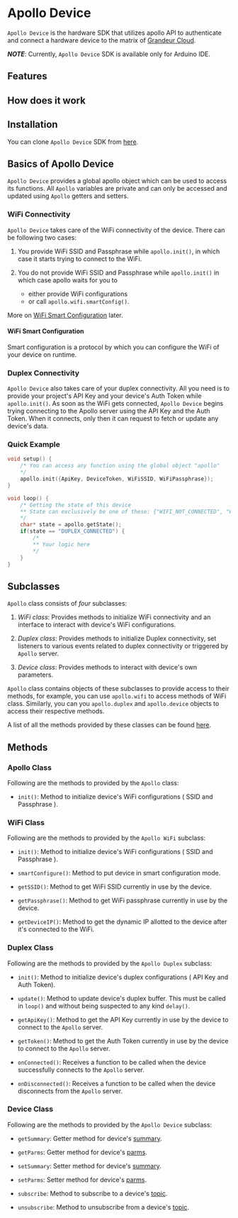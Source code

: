 # Apollo Device

`Apollo Device` is the hardware SDK that utilizes apollo API to authenticate and connect a hardware device to the matrix of [Grandeur Cloud][Grandeur Cloud].

_**NOTE**_: Currently, `Apollo Device` SDK is available only for Arduino IDE.

## Features

## How does it work

## Installation

You can clone `Apollo Device` SDK from [here][Apollo Device SDK].

## Basics of Apollo Device

`Apollo Device` provides a global apollo object which can be used to access its functions. All `Apollo` variables are private and can only be accessed and updated using `Apollo` getters and setters.

### WiFi Connectivity

`Apollo Device` takes care of the WiFi connectivity of the device. There can be following two cases:

1. You provide WiFi SSID and Passphrase while `apollo.init()`, in which case it starts trying to connect to the WiFi.

2. You do not provide WiFi SSID and Passphrase while `apollo.init()` in which case apollo waits for you to
    * either provide WiFi configurations
    * or call `apollo.wifi.smartConfig()`.

More on [WiFi Smart Configuration](#WiFi-Smart-Configuration) later.

#### WiFi Smart Configuration

Smart configuration is a protocol by which you can configure the WiFi of your device on runtime.

### Duplex Connectivity

`Apollo Device` also takes care of your duplex connectivity. All you need is to provide your project's API Key and your device's Auth Token while `apollo.init()`. As soon as the WiFi gets connected, `Apollo Device` begins trying connecting to the Apollo server using the API Key and the Auth Token. When it connects, only then it can request to fetch or update any device's data.

### Quick Example

```cpp
void setup() {
    /* You can access any function using the global object "apollo"
    */
    apollo.init({ApiKey, DeviceToken, WiFiSSID, WiFiPassphrase});
}

void loop() {
    /* Getting the state of this device
    ** State can exclusively be one of these: {"WIFI_NOT_CONNECTED", "WIFI_CONNECTED", "DUPLEX_CONNECTED"}
    */
    char* state = apollo.getState();
    if(state == "DUPLEX_CONNECTED") {
        /*
        ** Your logic here
        */
    }
}
```

## Subclasses

`Apollo` class consists of _four_ subclasses:

1. _WiFi class_: Provides methods to initialize WiFi connectivity and an interface to interact with device's WiFi configurations.

2. _Duplex class_: Provides methods to initialize Duplex connectivity, set listeners to various events related to duplex connectivity or triggered by `Apollo` server.

3. _Device class_: Provides methods to interact with device's own parameters.

`Apollo` class contains objects of these subclasses to provide access to their methods, for example, you can use `apollo.wifi` to access methods of WiFi class. Similarly, you can you `apollo.duplex` and `apollo.device` objects to access their respective methods.

A list of all the methods provided by these classes can be found [here][methods].

## Methods

### Apollo Class

Following are the methods to provided by the `Apollo` class:

* `init()`: Method to initialize device's WiFi configurations ( SSID and Passphrase ).

### WiFi Class

Following are the methods to provided by the `Apollo WiFi` subclass:

* `init()`: Method to initialize device's WiFi configurations ( SSID and Passphrase ).

* `smartConfigure()`: Method to put device in smart configuration mode.

* `getSSID()`: Method to get WiFi SSID currently in use by the device.

* `getPassphrase()`: Method to get WiFi passphrase currently in use by the device.

* `getDeviceIP()`: Method to get the dynamic IP allotted to the device after it's connected to the WiFi.

### Duplex Class

Following are the methods to provided by the `Apollo Duplex` subclass:

* `init()`: Method to initialize device's duplex configurations ( API Key and Auth Token).

* `update()`: Method to update device's duplex buffer. This must be called in `loop()` and without being suspected to any kind `delay()`.

* `getApiKey()`: Method to get the API Key currently in use by the device to connect to the `Apollo` server.

* `getToken()`: Method to get the Auth Token currently in use by the device to connect to the `Apollo` server.

* `onConnected()`: Receives a function to be called when the device successfully connects to the `Apollo` server.

* `onDisconnected()`: Receives a function to be called when the device disconnects from the `Apollo` server.

### Device Class

Following are the methods to provided by the `Apollo Device` subclass:

* `getSummary`: Getter method for device's [summary][summary].

* `getParms`: Getter method for device's [parms][parms].

* `setSummary`: Setter method for device's [summary][summary].

* `setParms`: Setter method for device's [parms][parms].

* `subscribe`: Method to subscribe to a device's [topic][topic].

* `unsubscribe`: Method to unsubscribe from a device's [topic][topic].

[Grandeur Cloud]: https://cloud.grandeur.tech "Grandeur Cloud"
[Apollo Device SDK]: https://gitlab.com/grandeurtech/apollo-device "Apollo Device"
[methods]: #methods "Methods"
[summary]: https://link/to/summary "Summary"
[parms]: https://link/to/parms "Parms"
[topic]: https://link/to/topic "Topic"

